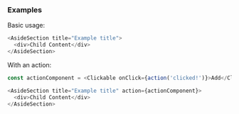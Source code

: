 ### Examples

Basic usage:

```js { "props": { "data-description": "basic" } }
<AsideSection title="Example title">
  <div>Child Content</div>
</AsideSection>
```

With an action:

```js { "props": { "data-description": "with action" } }
const actionComponent = <Clickable onClick={action('clicked!')}>Add</Clickable>;

<AsideSection title="Example title" action={actionComponent}>
  <div>Child Content</div>
</AsideSection>
```